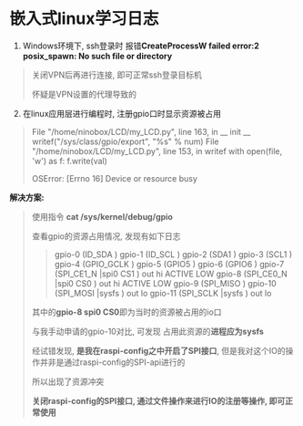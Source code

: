 # 嵌入式linux学习日志



1. Windows环境下, ssh登录时 报错**CreateProcessW failed error:2 posix_spawn: No such file or directory**

> 关闭VPN后再进行连接, 即可正常ssh登录目标机
>
> 怀疑是VPN设置的代理导致的



2. 在linux应用层进行编程时, 注册gpio口时显示资源被占用

>   File "/home/ninobox/LCD/my_LCD.py", line 163, in __ init __
>     writef("/sys/class/gpio/export", "%s" % num)
>   File "/home/ninobox/LCD/my_LCD.py", line 153, in writef
>     with open(file, 'w') as f: f.write(val)
>
> OSError: [Errno 16] Device or resource busy

**解决方案:**

> 使用指令 **cat /sys/kernel/debug/gpio**
>
> 查看gpio的资源占用情况, 发现有如下日志
>
> >  gpio-0   (ID_SDA              )
> >  gpio-1   (ID_SCL              )
> >  gpio-2   (SDA1                )
> >  gpio-3   (SCL1                )
> >  gpio-4   (GPIO_GCLK           )
> >  gpio-5   (GPIO5               )
> >  gpio-6   (GPIO6               )
> >  gpio-7   (SPI_CE1_N           |spi0 CS1            ) out hi ACTIVE LOW
> >  gpio-8   (SPI_CE0_N           |spi0 CS0            ) out hi ACTIVE LOW
> >  gpio-9   (SPI_MISO            )
> >  gpio-10  (SPI_MOSI            |sysfs               ) out lo
> >  gpio-11  (SPI_SCLK            |sysfs               ) out lo
>
> 其中的**gpio-8  spi0 CS0**即为当时的资源被占用的io口
>
> 与我手动申请的gpio-10对比, 可发现 占用此资源的**进程应为sysfs**
>
> 经试错发现, **是我在raspi-config之中开启了SPI接口**, 但是我对这个IO的操作并非是通过raspi-config的SPI-api进行的
>
> 所以出现了资源冲突
>
> **关闭raspi-config的SPI接口, 通过文件操作来进行IO的注册等操作, 即可正常使用**

